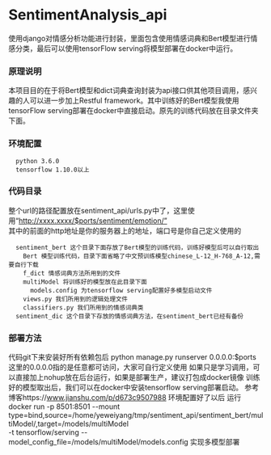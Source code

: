 # SentimentAnalysis_api
使用django对情感分析功能进行封装，里面包含使用情感词典和Bert模型进行情感分类，最后可以使用tensorFlow serving将模型部署在docker中运行。

### 原理说明
  本项目目的在于将Bert模型和dict词典查询封装为api接口供其他项目调用，感兴趣的人可以进一步加上Restful framework。其中训练好的Bert模型我使用tensorFlow
serving部署在docker中直接启动。原先的训练代码放在目录文件夹下面。

### 环境配置
  ```
    python 3.6.0
    tensorflow 1.10.0以上
  ```
### 代码目录
  整个url的路径配置放在sentiment_api/urls.py中了，这里使用“http://xxxx.xxxx/$ports/sentiment/emotion/”<br/>
  其中的前面的http地址是你的服务器上的地址，端口号是你自己定义使用的<br/>
  
  ```
    sentiment_bert 这个目录下面存放了Bert模型的训练代码，训练好模型后可以自行取出
      Bert 模型训练代码，目录下面省略了中文预训练模型chinese_L-12_H-768_A-12,需要自行下载
      f_dict 情感词典方法所用到的文件
      multiModel 将训练好的模型放在此目录下面
        models.config 为tensorflow serving配置好多模型启动文件
      views.py 我们所用到的逻辑处理文件
      classifiers.py 我们所用到的情感词典类
    sentiment_dic 这个目录下存放的情感词典方法，在sentiment_bert已经有备份
  ```
  
### 部署方法
  代码git下来安装好所有依赖包后
  python manage.py runserver 0.0.0.0:$ports 这里的0.0.0.0指的是任意都可访问，大家可自行定义使用
  如果只是学习调用，可以直接加上nohup放在后台运行，如果是部署生产，建议打包成docker镜像
  训练好的模型取出后，我们可以在docker中安装tensorflow serving部署启动。
  参考博客https://www.jianshu.com/p/d673c9507988
  环境配置好了以后
  运行
  docker run -p 8501:8501 --mount type=bind,source=/home/yeweiyang/tmp/sentiment_api/sentiment_bert/multiModel/,target=/models/multiModel \
 -t tensorflow/serving --model_config_file=/models/multiModel/models.config
  实现多模型部署
  
